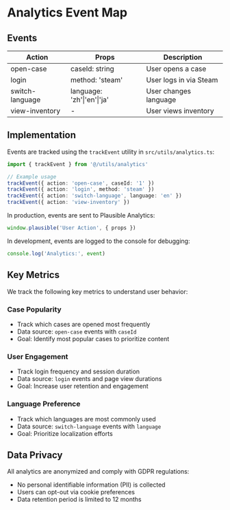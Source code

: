 # Analytics Event Map

## Events
| Action           | Props                      | Description                     |
|------------------|----------------------------|---------------------------------|
| open-case        | caseId: string            | User opens a case               |
| login            | method: 'steam'           | User logs in via Steam          |
| switch-language  | language: 'zh'\|'en'\|'ja'| User changes language           |
| view-inventory   | -                         | User views inventory            |

## Implementation
Events are tracked using the `trackEvent` utility in `src/utils/analytics.ts`:

```ts
import { trackEvent } from '@/utils/analytics'

// Example usage
trackEvent({ action: 'open-case', caseId: '1' })
trackEvent({ action: 'login', method: 'steam' })
trackEvent({ action: 'switch-language', language: 'en' })
trackEvent({ action: 'view-inventory' })
```

In production, events are sent to Plausible Analytics:
```ts
window.plausible('User Action', { props })
```

In development, events are logged to the console for debugging:
```ts
console.log('Analytics:', event)
```

## Key Metrics
We track the following key metrics to understand user behavior:

### Case Popularity
- Track which cases are opened most frequently
- Data source: `open-case` events with `caseId`
- Goal: Identify most popular cases to prioritize content

### User Engagement
- Track login frequency and session duration
- Data source: `login` events and page view durations
- Goal: Increase user retention and engagement

### Language Preference
- Track which languages are most commonly used
- Data source: `switch-language` events with `language`
- Goal: Prioritize localization efforts

## Data Privacy
All analytics are anonymized and comply with GDPR regulations:
- No personal identifiable information (PII) is collected
- Users can opt-out via cookie preferences
- Data retention period is limited to 12 months 